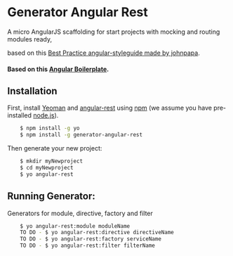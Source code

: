# Generator Angular Rest
A micro AngularJS scaffolding for start projects with mocking and routing modules ready,

based on this [Best Practice angular-styleguide made by johnpapa](https://github.com/johnpapa/angular-styleguide).

#### Based on this [Angular Boilerplate](https://github.com/damianopetrungaro/angular-boilerplate).

## Installation

First, install
[Yeoman](http://yeoman.io) and
[angular-rest](https://www.npmjs.com/package/generator-angular-rest) using [npm](https://www.npmjs.com/) (we assume you have pre-installed [node.js](https://nodejs.org/)).

```bash
    $ npm install -g yo
    $ npm install -g generator-angular-rest
```

Then generate your new project:

```bash
    $ mkdir myNewproject
    $ cd myNewproject
    $ yo angular-rest
```

## Running Generator:

Generators for module, directive, factory and filter

```bash
	$ yo angular-rest:module moduleName
	TO DO - $ yo angular-rest:directive directiveName
	TO DO - $ yo angular-rest:factory serviceName
	TO DO - $ yo angular-rest:filter filterName

```
